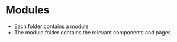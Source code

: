 # Modules

- Each folder contains a module
- The module folder contains the relevant components and pages

